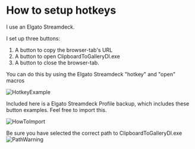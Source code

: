 # How to setup hotkeys
I use an Elgato Streamdeck.

I set up three buttons:
1. A button to copy the browser-tab's URL
2. A button to open ClipboardToGalleryDl.exe
3. A button to close the browser-tab.

You can do this by using the Elgato Streamdeck "hotkey" and "open" macros

![HotkeyExample](https://github.com/HueVirtualCreature/UsingGalleryDlToCollectFanart/assets/108766452/db995dfb-44d4-4e97-8a81-516a6f0f9c6e)

Included here is a Elgato Streamdeck Profile backup, which includes these button examples.
Feel free to import this.

![HowToImport](https://github.com/HueVirtualCreature/UsingGalleryDlToCollectFanart/assets/108766452/4450dfec-6076-444e-a440-cb839090b1e4)

Be sure you have selected the correct path to ClipboardToGalleryDl.exe
![PathWarning](https://github.com/HueVirtualCreature/UsingGalleryDlToCollectFanart/assets/108766452/3a00ef80-9817-4183-91a7-c2f4f90199e0)

